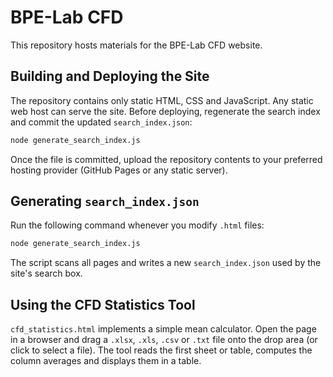 # BPE-Lab CFD

This repository hosts materials for the BPE-Lab CFD website.

## Building and Deploying the Site

The repository contains only static HTML, CSS and JavaScript. Any static web
host can serve the site. Before deploying, regenerate the search index and
commit the updated `search_index.json`:

```bash
node generate_search_index.js
```

Once the file is committed, upload the repository contents to your preferred
hosting provider (GitHub Pages or any static server).

## Generating `search_index.json`

Run the following command whenever you modify `.html` files:

```bash
node generate_search_index.js
```

The script scans all pages and writes a new `search_index.json` used by the
site's search box.

## Using the CFD Statistics Tool

`cfd_statistics.html` implements a simple mean calculator. Open the page in a
browser and drag a `.xlsx`, `.xls`, `.csv` or `.txt` file onto the drop area (or
click to select a file). The tool reads the first sheet or table, computes the
column averages and displays them in a table.



